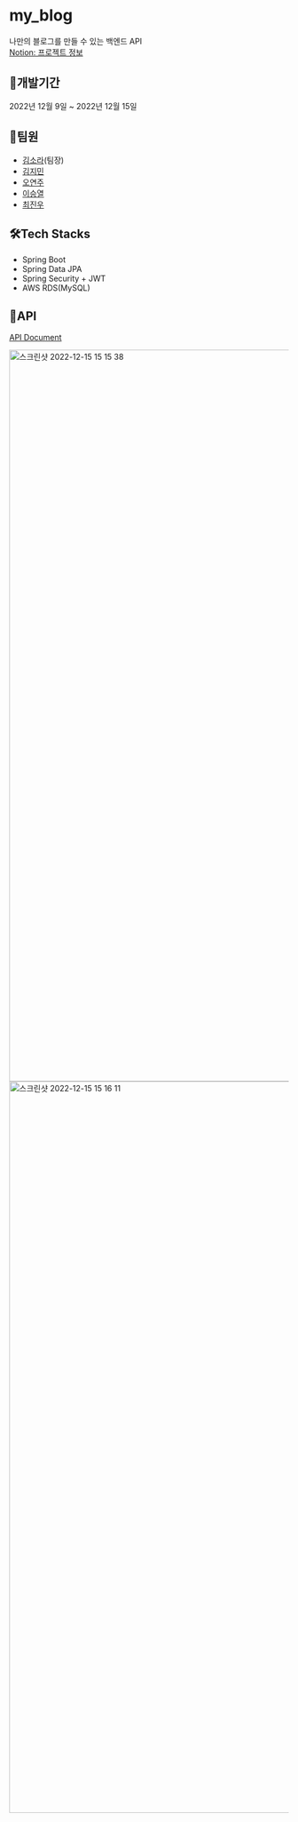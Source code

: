 # my_blog
나만의 블로그를 만들 수 있는 백엔드 API  
[Notion: 프로젝트 정보](https://dev-rara.notion.site/My_Blog_Project-e8dd756bff524c1baf1cedc62237ca43)  
  
## 📆개발기간
2022년 12월 9일 ~ 2022년 12월 15일  
  
## 👯팀원
- [김소라](https://github.com/dev-rara)(팀장)
- [김지민](https://github.com/rgngr)
- [오연주](https://github.com/OhYeonJu)
- [이승열](https://github.com/misracis2)
- [최진우](https://github.com/woooo96)  
  
## 🛠️Tech Stacks
* Spring Boot
* Spring Data JPA
* Spring Security + JWT
* AWS RDS(MySQL)  
  
## 👀API
[API Document](http://13.124.137.113/swagger-ui/index.html)  

<img width="1317" alt="스크린샷 2022-12-15 15 15 38" src="https://user-images.githubusercontent.com/65327103/207789080-41dbeb19-79f9-47c8-be85-37e0e4533f86.png">


<img width="1317" alt="스크린샷 2022-12-15 15 16 11" src="https://user-images.githubusercontent.com/65327103/207789107-da8b71f2-44df-4d3b-bba1-87cc8677abe4.png">
